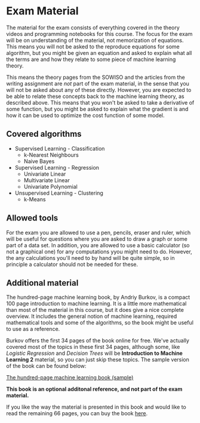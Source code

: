 
# Exam Material

The material for the exam consists of everything covered in the theory videos
and programming notebooks for this course. The focus for the exam will be on
understanding of the material, not memorization of equations. This means you
will not be asked to the reproduce equations for some algorithm, but you might
be given an equation and asked to explain what all the terms are and how they
relate to some piece of machine learning theory. 

This means the theory pages from the SOWISO and the articles from the writing
assignment are *not* part of the exam material, in the sense that you will not
be asked about any of these directly. However, you are expected to be able to
relate these concepts back to the machine learning theory, as described above.
This means that you won't be asked to take a derivative of some function, but
you might be asked to explain what the gradient is and how it can be used to
optimize the cost function of some model. 

## Covered algorithms

* Supervised Learning - Classification
    * k-Nearest Neighbours
    * Naive Bayes
* Supervised Learning - Regression
    * Univariate Linear
    * Multivariate Linear
    * Univariate Polynomial
* Unsupervised Learning - Clustering
    * k-Means

## Allowed tools

For the exam you are allowed to use a pen, pencils, eraser and ruler, which
will be useful for questions where you are asked to draw a graph or some part
of a data set. In addition, you are allowed to use a basic calculator (so not a
graphical one) for any computations yyou might need to do. However, the any
calculations you'll need to by hand will be quite simple, so in principle a
calculator should not be needed for these.

## Additional material

The hundred-page machine learning book, by Andriy Burkov, is a compact 100 page
introduction to machine learning. It is a little more mathematical than most of
the material in this course, but it does give a nice complete overview. It
includes the general notion of machine learning, required mathematical tools
and some of the algorithms, so the book might be useful to use as a reference.

Burkov offers the first 34 pages of the book online for free. We've actually
covered most of the topics in these first 34 pages, although some, like
*Logistic Regression* and *Decision Trees* will be **Introduction to
Machine Learning 2** material, so you can just skip these topics. The sample
version of the book can be found below:

[The hundred-page machine learning book (sample)](data/theMLbook-sample.pdf)

**This book is an optional additonal reference, and not part of the exam material.**

If you like the way the material is presented in this book and would like to
read the remaining 66 pages, you can buy the book
[here](http://themlbook.com/).
